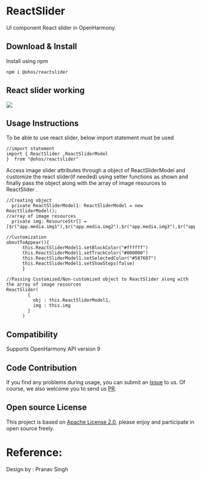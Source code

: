 # ReactSlider

UI component React slider in OpenHarmony.

## Download & Install

Install using npm

```npm i @ohos/reactslider```
## React slider working

![](../../OneDrive/Desktop/ReactSlider.gif)

## Usage Instructions

To be able to use react slider, below import statement must be used

```ets
//import statement
import { ReactSlider ,ReactSliderModel
}  from "@ohos/reactslider"
```

Access image slider attributes through a object of ReactSliderModel and customize the react slider(if needed) using setter functions as
shown and finally pass the object along with the array of image resources to ReactSlider .

```ets
//Creating object
  private ReactSliderModel1: ReactSliderModel = new ReactSliderModel();
//array of image resources
  private img: ResourceStr[] = [$r("app.media.img1"),$r("app.media.img2"),$r("app.media.img3"),$r("app.media.img4"),$r("app.media.img5")]
```
```ets
//Customization
aboutToAppear(){
      this.ReactSliderModel1.setBlockColor("#ffffff")
      this.ReactSliderModel1.setTrackColor("#000000")
      this.ReactSliderModel1.setSelectedColor("#587687")
      this.ReactSliderModel1.setShowSteps(false)
      }
```
```ets
//Passing Customized/Non-customized object to ReactSlider along with the array of image resources
ReactSlider(
        {
          obj : this.ReactSliderModel1,
          img : this.img
        }
      )
```

## Compatibility
Supports OpenHarmony API version 9

## Code Contribution
If you find any problems during usage, you can submit an [Issue](https://github.com/Applib-OpenHarmony/React-Simple-Animate/issues) to us. Of course, we also welcome you to send us [PR](https://github.com/Applib-OpenHarmony/React-Simple-Animate/pulls).

## Open source License
This project is based on [Apache License 2.0](https://github.com/Applib-OpenHarmony/React-Simple-Animate/blob/main/LICENSE.txt), please enjoy and participate in open source freely.

# Reference:

Design by : Pranav Singh
